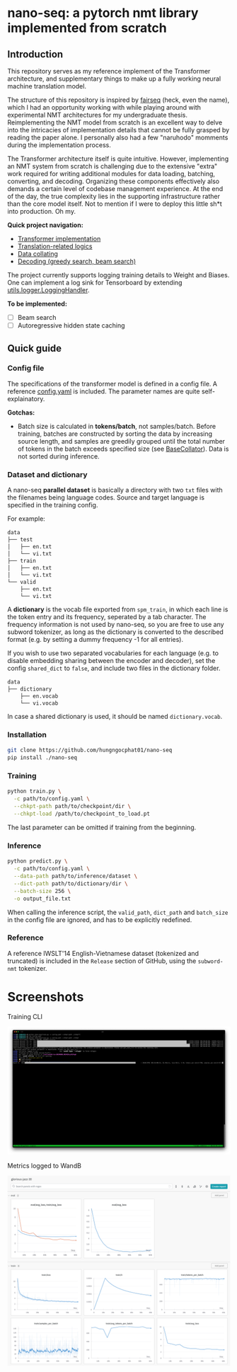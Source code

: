 # nano-seq: a pytorch nmt library implemented from scratch

## Introduction

This repository serves as my reference implement of the Transformer architecture, and supplementary things to make up a fully working neural machine translation model.

The structure of this repository is inspired by [fairseq](https://github.com/facebookresearch/fairseq) (heck, even the name), which I had an opportunity working with while playing around with experimental NMT architectures for my undergraduate thesis. Reimplementing the NMT model from scratch is an excellent way to delve into the intricacies of implementation details that cannot be fully grasped by reading the paper alone. I personally also had a few "naruhodo" momments during the implementation process.

The Transformer architecture itself is quite intuitive. However, implementing an NMT system from scratch is challenging due to the extensive "extra" work required for writing additional modules for data loading, batching, converting, and decoding. Organizing these components effectively also demands a certain level of codebase management experience. At the end of the day, the true complexity lies in the supporting infrastructure rather than the core model itself. Not to mention if I were to deploy this little sh*t into production. Oh my.

**Quick project navigation:**
- [Transformer implementation](nano_seq/module/transformer.py)
- [Translation-related logics](nano_seq/task/translation.py)
- [Data collating](nano_seq/data/collator.py)
- [Decoding (greedy search, beam search)](nano_seq/utils/search.py)

The project currently supports logging training details to Weight and Biases. One can implement a log sink for Tensorboard by extending [utils.logger.LoggingHandler](nano_seq/utils/logger.py).

**To be implemented:**

- [ ] Beam search
- [ ] Autoregressive hidden state caching

## Quick guide

### Config file

The specifications of the transformer model is defined in a config file. A reference [config.yaml](config.yaml) is included. The parameter names are quite self-explainatory.

**Gotchas:**

- Batch size is calculated in **tokens/batch**, not samples/batch. Before training, batches are constructed by sorting the data by increasing source length, and samples are greedily grouped until the total number of tokens in the batch exceeds specified size (see [BaseCollator](nano_seq/data/collator.py)). Data is not sorted during inference.

### Dataset and dictionary

A nano-seq **parallel dataset** is basically a directory with two `txt` files with the filenames being language codes. Source and target language is specified in the training config.

For example:
```
data
├── test
│   ├── en.txt
│   └── vi.txt
├── train
│   ├── en.txt
│   └── vi.txt
└── valid
    ├── en.txt
    └── vi.txt
```

A **dictionary** is the vocab file exported from `spm_train`, in which each line is the token entry and its frequency, seperated by a tab character. The frequency information is not used by nano-seq, so you are free to use any subword tokenizer, as long as the dictionary is converted to the described format (e.g. by setting a dummy frequency -1 for all entries).

If you wish to use two separated vocabularies for each language (e.g. to disable embedding sharing between the encoder and decoder), set the config `shared_dict` to `false`, and include two files in the dictionary folder.

```
data
├── dictionary
    ├── en.vocab
    └── vi.vocab
```

In case a shared dictionary is used, it should be named `dictionary.vocab`.

### Installation

```bash
git clone https://github.com/hungngocphat01/nano-seq
pip install ./nano-seq
```

### Training

```bash
python train.py \
  -c path/to/config.yaml \
  --chkpt-path path/to/checkpoint/dir \
  --chkpt-load /path/to/checkpoint_to_load.pt
```

The last parameter can be omitted if training from the beginning.

### Inference

```bash
python predict.py \
  -c path/to/config.yaml \
  --data-path path/to/inference/dataset \
  --dict-path path/to/dictionary/dir \
  --batch-size 256 \
  -o output_file.txt
```

When calling the inference script, the `valid_path`, `dict_path` and `batch_size` in the config file are ignored, and has to be explicitly redefined.

### Reference

A reference IWSLT'14 English-Vietnamese dataset (tokenized and truncated) is included in the `Release` section of GitHub, using the `subword-nmt` tokenizer.

# Screenshots

Training CLI

![](assets/training.png)

Metrics logged to WandB

![](assets/wandb.png)
